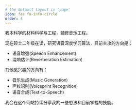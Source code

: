 ```yaml
---
# the default layout is 'page'
icon: fas fa-info-circle
order: 4
---
```




我本科学的材料科学与工程，辅修音乐工程。

现在硕士二年级在读，研究语音深度学习算法，目前主攻的方向是：

- 语音增强(Speech Enhancement)
- 混响估计(Reverberation Estimation)

其他感兴趣的方向有：

- 音乐生成(Music Generation)
- 声纹识别(Voiceprint Recognition)
- 语音合成(Text-to-Speech)

我会在这个网站持续分享我的一些想法和目前掌握的技能。



